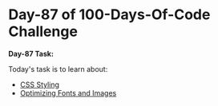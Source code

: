 <h1>
Day-87 of 100-Days-Of-Code Challenge
</h1>

**Day-87 Task:**

Today's task is to learn about:

- [CSS Styling](https://nextjs.org/learn/dashboard-app/css-styling)
- [Optimizing Fonts and Images](https://nextjs.org/learn/dashboard-app/optimizing-fonts-images)